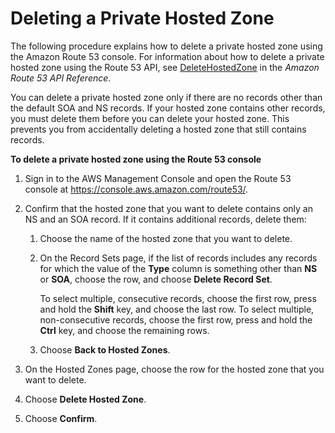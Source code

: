 # Deleting a Private Hosted Zone<a name="hosted-zone-private-deleting"></a>

The following procedure explains how to delete a private hosted zone using the Amazon Route 53 console\. For information about how to delete a private hosted zone using the Route 53 API, see [DeleteHostedZone](http://docs.aws.amazon.com/Route53/latest/APIReference/API_DeleteHostedZone.html) in the *Amazon Route 53 API Reference*\. 

You can delete a private hosted zone only if there are no records other than the default SOA and NS records\. If your hosted zone contains other records, you must delete them before you can delete your hosted zone\. This prevents you from accidentally deleting a hosted zone that still contains records\.

**To delete a private hosted zone using the Route 53 console**

1. Sign in to the AWS Management Console and open the Route 53 console at [https://console\.aws\.amazon\.com/route53/](https://console.aws.amazon.com/route53/)\.

1. Confirm that the hosted zone that you want to delete contains only an NS and an SOA record\. If it contains additional records, delete them:

   1. Choose the name of the hosted zone that you want to delete\.

   1. On the Record Sets page, if the list of records includes any records for which the value of the **Type** column is something other than **NS** or **SOA**, choose the row, and choose **Delete Record Set**\.

      To select multiple, consecutive records, choose the first row, press and hold the **Shift** key, and choose the last row\. To select multiple, non\-consecutive records, choose the first row, press and hold the **Ctrl** key, and choose the remaining rows\. 

   1. Choose **Back to Hosted Zones**\.

1. On the Hosted Zones page, choose the row for the hosted zone that you want to delete\.

1. Choose **Delete Hosted Zone**\.

1. Choose **Confirm**\.